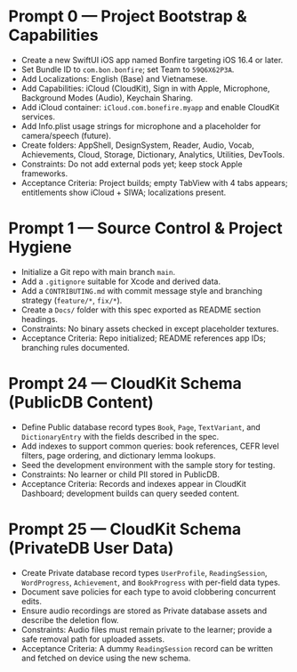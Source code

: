 # Prompt 0 — Project Bootstrap & Capabilities

- Create a new SwiftUI iOS app named Bonfire targeting iOS 16.4 or later.
- Set Bundle ID to `com.bon.bonfire`; set Team to `59Q6X62P3A`.
- Add Localizations: English (Base) and Vietnamese.
- Add Capabilities: iCloud (CloudKit), Sign in with Apple, Microphone, Background Modes (Audio), Keychain Sharing.
- Add iCloud container: `iCloud.com.bonefire.myapp` and enable CloudKit services.
- Add Info.plist usage strings for microphone and a placeholder for camera/speech (future).
- Create folders: AppShell, DesignSystem, Reader, Audio, Vocab, Achievements, Cloud, Storage, Dictionary, Analytics, Utilities, DevTools.
- Constraints: Do not add external pods yet; keep stock Apple frameworks.
- Acceptance Criteria: Project builds; empty TabView with 4 tabs appears; entitlements show iCloud + SIWA; localizations present.

# Prompt 1 — Source Control & Project Hygiene

- Initialize a Git repo with main branch `main`.
- Add a `.gitignore` suitable for Xcode and derived data.
- Add a `CONTRIBUTING.md` with commit message style and branching strategy (`feature/*`, `fix/*`).
- Create a `Docs/` folder with this spec exported as README section headings.
- Constraints: No binary assets checked in except placeholder textures.
- Acceptance Criteria: Repo initialized; README references app IDs; branching rules documented.

# Prompt 24 — CloudKit Schema (PublicDB Content)

- Define Public database record types `Book`, `Page`, `TextVariant`, and `DictionaryEntry` with the fields described in the spec.
- Add indexes to support common queries: book references, CEFR level filters, page ordering, and dictionary lemma lookups.
- Seed the development environment with the sample story for testing.
- Constraints: No learner or child PII stored in PublicDB.
- Acceptance Criteria: Records and indexes appear in CloudKit Dashboard; development builds can query seeded content.

# Prompt 25 — CloudKit Schema (PrivateDB User Data)

- Create Private database record types `UserProfile`, `ReadingSession`, `WordProgress`, `Achievement`, and `BookProgress` with per-field data types.
- Document save policies for each type to avoid clobbering concurrent edits.
- Ensure audio recordings are stored as Private database assets and describe the deletion flow.
- Constraints: Audio files must remain private to the learner; provide a safe removal path for uploaded assets.
- Acceptance Criteria: A dummy `ReadingSession` record can be written and fetched on device using the new schema.
